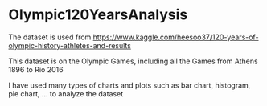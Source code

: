 # Olympic120YearsAnalysis

The dataset is used from https://www.kaggle.com/heesoo37/120-years-of-olympic-history-athletes-and-results

This dataset is on the Olympic Games, including all the Games from Athens 1896 to Rio 2016

I have used many types of charts and plots such as bar chart, histogram, pie chart, ... to analyze the dataset
